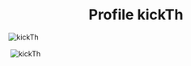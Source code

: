 <h1 align="center">Profile kickTh</h1>

<p align="left"> <img src="https://komarev.com/ghpvc/?username=kickTh&label=Profile%20views&color=0e75b6&style=flat" alt="kickTh" /> </p>

<p>&nbsp;<img align="center" src="https://github-readme-stats.vercel.app/api?username=kickTh&show_icons=true&theme=dark&locale=en" alt="kickTh" /></p>
